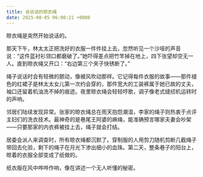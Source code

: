 ```yaml
---
title: 会说话的晾衣绳
date: 2025-08-05 06:00:21 +0800
---
```


晾衣绳是突然开始说话的。

那天下午，林太太正把洗好的衣服一件件挂上去，忽然听见一个沙哑的声音说：“这件蓝衬衫领口都磨破了。”她吓得差点把竹竿掉在地上，四下张望却空无一人。直到晾衣绳又开口：“右边第三个夹子快锈断了。”

绳子说话时会有轻微的颤动，像被风吹动那样。它记得每件衣服的故事——那件褪色的红裙子是林太太女儿第一次约会穿的，那件宽大的工装裤属于她已故的丈夫，袖口还留着机油洗不掉的痕迹。夜里晾衣绳会轻轻哼歌，调子像老式缝纫机运转时的声响。

邻居们陆续发现异常。张家的晾衣绳总在雨天抱怨潮湿，李家的绳子则热衷于点评主妇们的洗衣技术。最神奇的是巷尾王阿婆的麻绳，能准确预言哪家夫妻会吵架——只要那家的内衣裤被挂上去，绳子就会打结。

居委会派人来调查时，所有晾衣绳都沉默了。穿制服的人用剪刀随机剪断几截绳子带回去化验，剩下的绳子在月光下渗出细小的血珠。第二天，整条巷子的阳台上，晾着的衣服全部变成了纸做的。

纸衣服在风中哗哗作响，像在讲述一个无人听懂的秘密。
